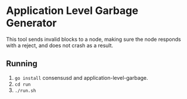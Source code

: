 # Application Level Garbage Generator

This tool sends invalid blocks to a node, making sure the node
responds with a reject, and does not crash as a result.

## Running

1. `go install` consensusd and application-level-garbage.
2. `cd run`
3. `./run.sh`
